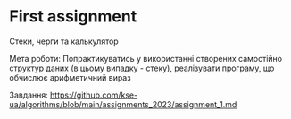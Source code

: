 # First assignment

Стеки, черги та калькулятор

Мета роботи:
Попрактикуватись у використанні створених самостійно структур даних (в цьому випадку - стеку), реалізувати програму, що обчислює арифметичний вираз

Завдання: https://github.com/kse-ua/algorithms/blob/main/assignments_2023/assignment_1.md
